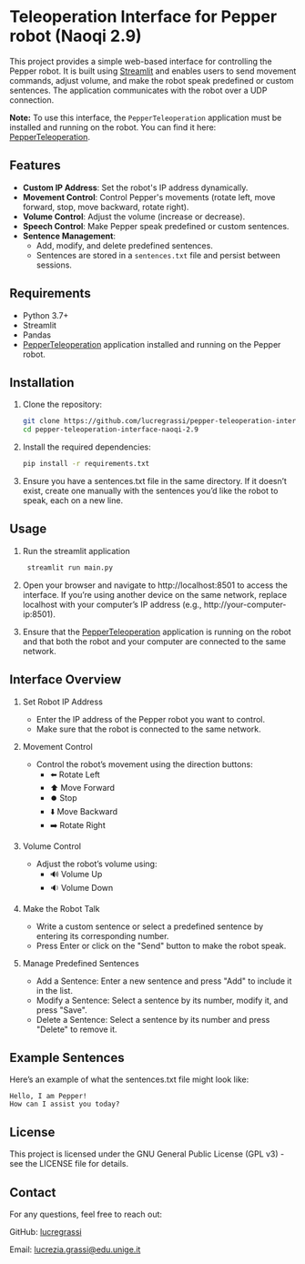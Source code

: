 # Teleoperation Interface for Pepper robot (Naoqi 2.9)

This project provides a simple web-based interface for controlling the Pepper robot. It is built using [Streamlit](https://streamlit.io/) and enables users to send movement commands, adjust volume, and make the robot speak predefined or custom sentences. The application communicates with the robot over a UDP connection.

**Note:** To use this interface, the `PepperTeleoperation` application must be installed and running on the robot. You can find it here: [PepperTeleoperation](https://github.com/lucregrassi/PepperTeleoperation).

## Features

- **Custom IP Address**: Set the robot's IP address dynamically.
- **Movement Control**: Control Pepper's movements (rotate left, move forward, stop, move backward, rotate right).
- **Volume Control**: Adjust the volume (increase or decrease).
- **Speech Control**: Make Pepper speak predefined or custom sentences.
- **Sentence Management**: 
  - Add, modify, and delete predefined sentences.
  - Sentences are stored in a `sentences.txt` file and persist between sessions.

## Requirements

- Python 3.7+
- Streamlit
- Pandas
- [PepperTeleoperation](https://github.com/lucregrassi/PepperTeleoperation) application installed and running on the Pepper robot.

## Installation

1. Clone the repository:

   ```bash
   git clone https://github.com/lucregrassi/pepper-teleoperation-interface-naoqi-2.9
   cd pepper-teleoperation-interface-naoqi-2.9
   ```
   
2. Install the required dependencies:
   
    ```bash
    pip install -r requirements.txt
    ```

3. Ensure you have a sentences.txt file in the same directory. If it doesn’t exist, create one manually with the sentences you’d like the robot to speak, each on a new line.

## Usage 
1. Run the streamlit application

    ```bash
     streamlit run main.py
     ```
2.	Open your browser and navigate to http://localhost:8501 to access the interface. If you’re using another device on the same network, replace localhost with your computer’s IP address (e.g., http://your-computer-ip:8501).
3.	Ensure that the [PepperTeleoperation](https://github.com/lucregrassi/PepperTeleoperation) application is running on the robot and that both the robot and your computer are connected to the same network.

## Interface Overview

1. Set Robot IP Address
	 *	Enter the IP address of the Pepper robot you want to control.
   * Make sure that the robot is connected to the same network.

3. Movement Control
    *	Control the robot’s movement using the direction buttons:
	     - ⬅️ Rotate Left
	     - ⬆️ Move Forward
	     - ⏺️ Stop
	     - ⬇️ Move Backward
	     - ➡️ Rotate Right

4. Volume Control
	*	Adjust the robot’s volume using:
	    *	🔊 Volume Up
	    *	🔉 Volume Down

5. Make the Robot Talk
    * Write a custom sentence or select a predefined sentence by entering its corresponding number.
    * Press Enter or click on the "Send" button to make the robot speak.

6. Manage Predefined Sentences
    * Add a Sentence: Enter a new sentence and press "Add" to include it in the list.
    * Modify a Sentence: Select a sentence by its number, modify it, and press "Save".
    * Delete a Sentence: Select a sentence by its number and press "Delete" to remove it.

## Example Sentences
Here’s an example of what the sentences.txt file might look like:
  ```
  Hello, I am Pepper!
  How can I assist you today?
  ```

## License

This project is licensed under the GNU General Public License (GPL v3) - see the LICENSE file for details.

## Contact

For any questions, feel free to reach out:

GitHub: [lucregrassi](https://github.com/lucregrassi)

Email: lucrezia.grassi@edu.unige.it
   
